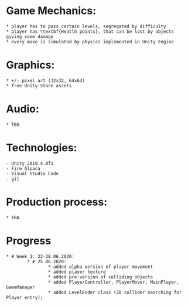# Game Mechanics:
    * player has to pass certain levels, segregated by difficulty
    * player has \textbf{Heatlh points}, that can be lost by objects giving some damage
    * every move is simulated by physics implemented in Unity Engine
# Graphics:
    * +/- pixel art (32x32, 64x64)
    * free Unity Store assets
# Audio:
    * TBA
# Technologies:
    - Unity 2019.4.0f1
    - Fire Alpaca
    - Visual Studio Code
    - git
# Production process:
    * TBA
    
# Progress
    * # Week 1: 22-28.06.2020:
            * # 25.06.2020:
                    * added alpha version of player movement
                    * added player texture
                    * added pre-version of colliding objects
                    * added PlayerController, PlayerMover, MainPlayer, GameManager
                    * added LevelEnder class (2D collider searching for Player entry);

